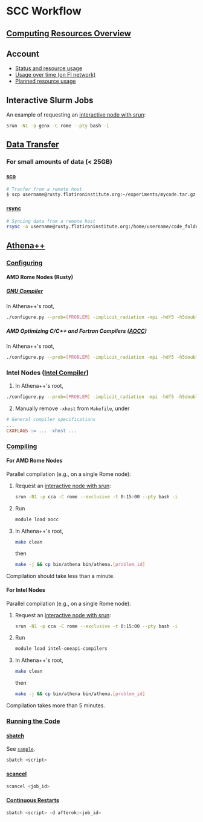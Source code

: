 # SCC Workflow

## [Computing Resources Overview](https://wiki.flatironinstitute.org/SCC/Overview)

## Account

- [Status and resource usage](https://fido.flatironinstitute.org/home/self)
- [Usage over time (on FI network)](https://grafana.flatironinstitute.org/d/GM2HFVR7k/user-resource-usage?var-user=sbaronett)
- [Planned resource usage](https://wiki.flatironinstitute.org/SCC/AccountManagement/PlannedResourceUsage)


## Interactive Slurm Jobs
An example of requesting an [interactive node with srun](https://wiki.flatironinstitute.org/SCC/Software/Slurm#srun_Run_a_program_on_allocated_resources):
```bash
srun -N1 -p genx -C rome --pty bash -i
```


## [Data Transfer](https://wiki.flatironinstitute.org/SCC/Hardware/DataTransfer)

### For small amounts of data (< 25GB)

#### [scp](https://wiki.flatironinstitute.org/SCC/Hardware/DataTransfer#scp)

```bash
# Tranfer from a remote host
$ scp username@rusty.flatironinstitute.org:~/experiments/mycode.tar.gz .
```

#### [rsync](https://wiki.flatironinstitute.org/SCC/Hardware/DataTransfer#rsync)

```bash
# Syncing data from a remote host
rsync -a username@rusty.flatironinstitute.org:/home/username/code_folder ~/my_local_code
```


## [Athena++](https://github.com/PrincetonUniversity/athena/wiki)

### [Configuring](https://github.com/PrincetonUniversity/athena/wiki/Configuring)

#### AMD Rome Nodes (Rusty)

##### [GNU Compiler](https://www.nas.nasa.gov/hecc/support/kb/preparing-to-run-on-aitken-rome-nodes_657.html#:~:text=on%20Rome%20processors.-,GNU%20Compilers,-%3A)
In Athena++'s root,
```bash
./configure.py --prob=[PROBLEM] -implicit_radiation -mpi -hdf5 -h5double --cxx=gcc --cflag="-march=znver2"
```


##### AMD Optimizing C/C++ and Fortran Compilers ([AOCC](https://www.nas.nasa.gov/hecc/support/kb/preparing-to-run-on-aitken-rome-nodes_657.html))

In Athena++'s root,
```bash
./configure.py --prob=[PROBLEM] -implicit_radiation -mpi -hdf5 -h5double --cxx=clang++ --cflag="-march=znver2"
```


### Intel Nodes ([Intel Compiler](https://www.nas.nasa.gov/hecc/support/kb/recommended-compiler-options_99.html#:~:text=%2DxCORE%2DAVX512%20can%20run%20only%20on%20Skylake%20and%20Cascade%20Lake%20processors))
1. In Athena++'s root,
```bash
./configure.py --prob=[PROBLEM] -implicit_radiation -mpi -hdf5 -h5double --cxx=icpc --mpiccmd="icpc -lmpi" --cflag="-xCORE-AVX512"
```
2. Manually remove `-xhost` from `Makefile`, under
```Makefile
# General compiler specifications
...
CXXFLAGS := ... -xhost ...
```


### [Compiling](https://github.com/PrincetonUniversity/athena/wiki/Compiling)

#### For AMD Rome Nodes
Parallel compilation (e.g., on a single Rome node):
1. Request an [interactive node with srun](https://wiki.flatironinstitute.org/SCC/Software/Slurm#srun_Run_a_program_on_allocated_resources):
   ```bash
   srun -N1 -p cca -C rome --exclusive -t 0:15:00 --pty bash -i
   ```
2. Run
   ```bash
   module load aocc
   ```
3. In Athena++'s root,
   ```bash
   make clean
   ```
   then
   ```bash
   make -j && cp bin/athena bin/athena.[problem_id]
   ```
Compilation should take less than a minute.


#### For Intel Nodes
Parallel compilation (e.g., on a single Rome node):
1. Request an [interactive node with srun](https://wiki.flatironinstitute.org/SCC/Software/Slurm#srun_Run_a_program_on_allocated_resources):
   ```bash
   srun -N1 -p cca -C rome --exclusive -t 0:15:00 --pty bash -i
   ```
2. Run
   ```bash
   module load intel-oneapi-compilers
   ```
3. In Athena++'s root,
   ```bash
   make clean
   ```
   then
   ```bash
   make -j && cp bin/athena bin/athena.[problem_id]
   ```
Compilation takes more than 5 minutes.


### [Running the Code](https://github.com/PrincetonUniversity/athena/wiki/Running-the-Code)

#### [sbatch](https://wiki.flatironinstitute.org/SCC/Software/Slurm#sbatch_Allocating_Resources)

See [`sample`](/scc/sample).
```bash
sbatch <script>
```

#### [scancel](https://slurm.schedmd.com/scancel.html)

```bash
scancel <job_id>
```

#### [Continuous Restarts](https://slurm.schedmd.com/sbatch.html#OPT_dependency)
```bash
sbatch <script> -d afterok:<job_id>
```
